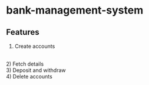 # bank-management-system
## Features
1) Create accounts
<br>
2) Fetch details
<br>
3) Deposit and withdraw
<br>
4) Delete accounts
